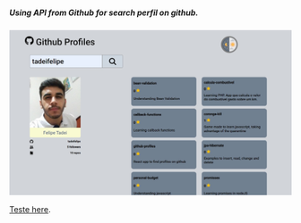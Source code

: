 ##### Using API from Github for search perfil on github.

<img src="https://github.com/tadeifelipe/github-profiles/blob/master/image.jpg" />

[Teste here](https://searchgithubprofile.herokuapp.com/).
